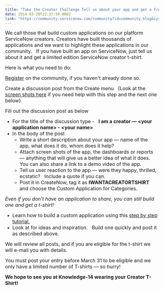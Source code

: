 ```yaml
---
title: "Take the Creator Challenge Tell us about your app and get a free tshirt"
date: 2014-03-20T22:37:59.000Z
link: "https://community.servicenow.com/community?id=community_blog&sys_id=4acc6265dbd0dbc01dcaf3231f961947"
---
```

<p><span style="font-size: 12pt;">We call those that build custom applications on our platform ServiceNow creators. Creators have built thousands of applications and we want to highlight these applications in our community.   If you have built an app on ServiceNow, just tell us about it and get a limited edition ServiceNow creator t-shirt.   </span></p><p></p><p><span style="font-size: 12pt;">Here is what you need to do:</span></p><p><span style="font-size: 12pt;"><a title="" _jive_internal="true" href="/login.jspa?registerOnly=true">Register</a> on the community, if you haven't already done so.</span></p><p><span style="font-size: 12pt;">Create a discussion post from the Create menu   (Look at the <a title="" _jive_internal="true" href="/community?id=community_article&sys_id=8b1cea21dbd0dbc01dcaf3231f9619d0">screen shots here</a> if you need help with this step and the next one below)</span></p><p><span style="font-size: 12pt;">Fill out the discussion post as below</span></p><ul><li><span style="font-size: 12pt;">For the title of the discussion type -   <strong>I am a creator — &lt;your application name&gt; - &lt;your name&gt;</strong></span></li><li><span style="font-size: 12pt;">In the body of the post</span><ul><li><span style="font-size: 12pt;">Write a short description about your app — name of the app, what does it do, whom does it help?</span></li><li><span style="font-size: 12pt;">Attach screen shots of the app, the dashboards or reports — anything that will give us a better idea of what it does.   You can also share a link to a demo video of the app.</span></li><li><span style="font-size: 12pt;">Tell us user reaction to the app — were they happy, thrilled, ecstatic?   Include a quote if you can.</span></li><li><span style="font-size: 12pt;">Post it in CreateNow, tag it as <strong>IWANTACREATORTSHIRT</strong> and choose the Custom Application for Categories.</span></li></ul></li></ul><p></p><p><span style="font-size: 12pt;"><em>Even if you don't have an application to share, you can still build one and get a t-shirt!</em></span></p><ul><li><span style="font-size: 12pt;">Learn how to build a custom application using this <a title="" _jive_internal="true" href="/docs/DOC-1092">step by step tutorial.</a></span></li><li><span style="font-size: 12pt;">Look at for ideas and inspiration.   Build one quickly and post it as described above.</span></li></ul><p></p><p><span style="font-size: 12pt;">We will review all posts, and if you are eligible for the t-shirt we will e-mail you with details.</span></p><p><span style="font-size: 12pt;">You must post your entry before March 31 to be eligible and we only have a limited number of T-shirts — so hurry!   </span></p><p><span style="font-size: 12pt;"><strong>We hope to see you at Knowledge-14 wearing your Creator T-Shirt!</strong></span></p>